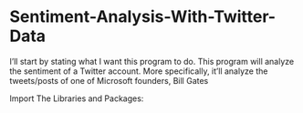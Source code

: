 # Sentiment-Analysis-With-Twitter-Data


I’ll start by stating what I want this program to do. This program will analyze the sentiment of a Twitter account. More specifically, it’ll analyze the tweets/posts of one of Microsoft founders, Bill Gates

Import The Libraries and Packages:

